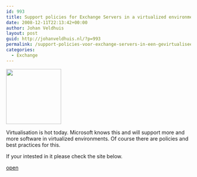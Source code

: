 ```yaml
---
id: 993
title: Support policies for Exchange Servers in a virtualized environment
date: 2008-12-11T22:13:42+00:00
author: Johan Veldhuis
layout: post
guid: http://johanveldhuis.nl/?p=993
permalink: /support-policies-voor-exchange-servers-in-een-gevirtualiseerde-omgeving/
categories:
  - Exchange
---
```

[<img class="alignnone size-thumbnail wp-image-994" title="Hyper V" src="https://i1.wp.com/johanveldhuis.nl/wp-content/uploads/2008/12/windows20server20200820hyper-v20logo20v_21-150x150.png?resize=150%2C150" alt="" width="150" height="150" srcset="https://i2.wp.com/johanveldhuis.nl/wp-content/uploads/2008/12/windows20server20200820hyper-v20logo20v_21.png?resize=150%2C150&ssl=1 150w, https://i2.wp.com/johanveldhuis.nl/wp-content/uploads//customers/johanveldhuis.nl/johanveldhuis.nl/httpd.www/wp-content/uploads/2008/12/windows20server20200820hyper-v20logo20v_21.png?zoom=2&resize=150%2C150&ssl=1 300w, https://i2.wp.com/johanveldhuis.nl/wp-content/uploads//customers/johanveldhuis.nl/johanveldhuis.nl/httpd.www/wp-content/uploads/2008/12/windows20server20200820hyper-v20logo20v_21.png?zoom=3&resize=150%2C150&ssl=1 450w" sizes="(max-width: 150px) 100vw, 150px" data-recalc-dims="1" />](https://i2.wp.com/johanveldhuis.nl/wp-content/uploads/2008/12/windows20server20200820hyper-v20logo20v_21.png)

Virtualisation is hot today. Microsoft knows this and will support more and more software in virtualized environments. Of course there are policies and best practices for this.

If your intested in it please check the site below.

<a href="http://technet.microsoft.com/nl-nl/library/cc794548(en-us).aspx" target="_blank">open</a>